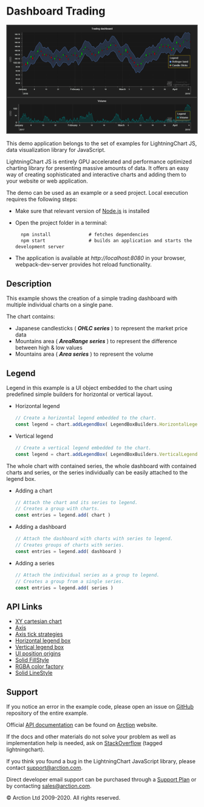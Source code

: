 # Dashboard Trading

![Dashboard Trading](dashboardTrading.png)

This demo application belongs to the set of examples for LightningChart JS, data visualization library for JavaScript.

LightningChart JS is entirely GPU accelerated and performance optimized charting library for presenting massive amounts of data. It offers an easy way of creating sophisticated and interactive charts and adding them to your website or web application.

The demo can be used as an example or a seed project. Local execution requires the following steps:

- Make sure that relevant version of [Node.js](https://nodejs.org/en/download/) is installed
- Open the project folder in a terminal:

        npm install              # fetches dependencies
        npm start                # builds an application and starts the development server

- The application is available at *http://localhost:8080* in your browser, webpack-dev-server provides hot reload functionality.


## Description

This example shows the creation of a simple trading dashboard with multiple individual charts on a single pane.

The chart contains:
- Japanese candlesticks ( ***OHLC series*** ) to represent the market price data
- Mountains area ( ***AreaRange series*** ) to represent the difference between high & low values
- Mountains area ( ***Area series*** ) to represent the volume

## Legend

Legend in this example is a UI object embedded to the chart using predefined simple builders for horizontal or vertical layout.

- Horizontal legend

    ```javascript
    // Create a horizontal legend embedded to the chart.
    const legend = chart.addLegendBox( LegendBoxBuilders.HorizontalLegendBox )
    ```
    
- Vertical legend

    ```javascript
    // Create a vertical legend embedded to the chart.
    const legend = chart.addLegendBox( LegendBoxBuilders.VerticalLegendBox )
    ```

The whole chart with contained series, the whole dashboard with contained charts and series, or the series individually can be easily attached to the legend box.

- Adding a chart

    ```javascript
    // Attach the chart and its series to legend.
    // Creates a group with charts.
    const entries = legend.add( chart )
    ```

- Adding a dashboard

    ```javascript
    // Attach the dashboard with charts with series to legend.
    // Creates groups of charts with series.
    const entries = legend.add( dashboard )
    ```

- Adding a series

    ```javascript
    // Attach the individual series as a group to legend.
    // Creates a group from a single series.
    const entries = legend.add( series )
    ```


## API Links

* [XY cartesian chart]
* [Axis]
* [Axis tick strategies]
* [Horizontal legend box]
* [Vertical legend box]
* [UI position origins]
* [Solid FillStyle]
* [RGBA color factory]
* [Solid LineStyle]


## Support

If you notice an error in the example code, please open an issue on [GitHub][0] repository of the entire example.

Official [API documentation][1] can be found on [Arction][2] website.

If the docs and other materials do not solve your problem as well as implementation help is needed, ask on [StackOverflow][3] (tagged lightningchart).

If you think you found a bug in the LightningChart JavaScript library, please contact support@arction.com.

Direct developer email support can be purchased through a [Support Plan][4] or by contacting sales@arction.com.

[0]: https://github.com/Arction/
[1]: https://www.arction.com/lightningchart-js-api-documentation/
[2]: https://www.arction.com
[3]: https://stackoverflow.com/questions/tagged/lightningchart
[4]: https://www.arction.com/support-services/

© Arction Ltd 2009-2020. All rights reserved.


[XY cartesian chart]: https://www.arction.com/lightningchart-js-api-documentation/v3.0.1/classes/chartxy.html
[Axis]: https://www.arction.com/lightningchart-js-api-documentation/v3.0.1/classes/axis.html
[Axis tick strategies]: https://www.arction.com/lightningchart-js-api-documentation/v3.0.1/globals.html#axistickstrategies
[Horizontal legend box]: https://www.arction.com/lightningchart-js-api-documentation/v3.0.1/globals.html#legendboxbuilders.horizontallegendbox
[Vertical legend box]: https://www.arction.com/lightningchart-js-api-documentation/v3.0.1/globals.html#legendboxbuilders.verticallegendbox
[UI position origins]: https://www.arction.com/lightningchart-js-api-documentation/v3.0.1/globals.html#uiorigins
[Solid FillStyle]: https://www.arction.com/lightningchart-js-api-documentation/v3.0.1/classes/solidfill.html
[RGBA color factory]: https://www.arction.com/lightningchart-js-api-documentation/v3.0.1/globals.html#colorrgba
[Solid LineStyle]: https://www.arction.com/lightningchart-js-api-documentation/v3.0.1/classes/solidline.html

